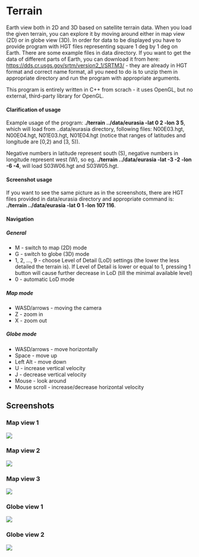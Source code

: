 # Terrain
Earth view both in 2D and 3D based on satellite terrain data. When you load the given terrain, you can explore it by moving around either in map view (2D) or in globe view (3D). In order for data to be displayed you have to provide program with HGT files representing square 1 deg by 1 deg on Earth. There are some example files in data directory. If you want to get the data of different parts of Earth, you can download it from here: https://dds.cr.usgs.gov/srtm/version2_1/SRTM3/ - they are already in HGT format and correct name format, all you need to do is to unzip them in appropriate directory and run the program with appropriate arguments.

This program is entirely written in C++ from scrach - it uses OpenGL, but no external, third-party library for OpenGL.

#### Clarification of usage
Example usage of the program: **./terrain ../data/eurasia -lat 0 2 -lon 3 5**, which will load from ..data/eurasia directory, following files: N00E03.hgt, N00E04.hgt, N01E03.hgt, N01E04.hgt (notice that ranges of latitudes and longitude are [0,2) and [3, 5)). 

Negative numbers in latitude represent south (S), negative numbers in longitude represent west (W), so eg. **./terrain ../data/eurasia -lat -3 -2 -lon -6 -4**, will load S03W06.hgt and S03W05.hgt.

#### Screenshot usage
If you want to see the same picture as in the screenshots, there are HGT files provided in data/eurasia directory and appropriate command is: **./terrain ../data/eurasia -lat 0 1 -lon 107 116**.

#### Navigation
##### General
* M - switch to map (2D) mode
* G - switch to globe (3D) mode
* 1, 2, ..., 9 - choose Level of Detail (LoD) settings (the lower the less detailed the terrain is). If Level of Detail is lower or equal to 1, pressing 1 button will cause further decrease in LoD (till the minimal available level)
* 0 - automatic LoD mode
##### Map mode
* WASD/arrows - moving the camera
* Z - zoom in
* X - zoom out
##### Globe mode
* WASD/arrows - move horizontally
* Space - move up
* Left Alt - move down
* U - increase vertical velocity
* J - decrease vertical velocity
* Mouse - look around
* Mouse scroll - increase/decrease horizontal velocity

Screenshots
---
### Map view 1
![](https://i.imgur.com/akx6tf2.png)

### Map view 2
![](https://i.imgur.com/6znMa2H.png)

### Map view 3
![](https://i.imgur.com/AzEOma8.png)

### Globe view 1
![](https://i.imgur.com/olVFbQj.png)

### Globe view 2
![](https://i.imgur.com/5bl3Nev.png)

